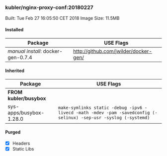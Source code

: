 ### kubler/nginx-proxy-conf:20180227

Built: Tue Feb 27 16:05:50 CET 2018
Image Size: 11.5MB

#### Installed
Package | USE Flags
--------|----------
*manual install*: docker-gen-0.7.4 | http://github.com/jwilder/docker-gen/
#### Inherited
Package | USE Flags
--------|----------
**FROM kubler/busybox** |
sys-apps/busybox-1.28.0 | `make-symlinks static -debug -ipv6 -livecd -math -mdev -pam -savedconfig (-selinux) -sep-usr -syslog (-systemd)`

#### Purged
- [x] Headers
- [x] Static Libs
